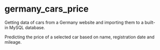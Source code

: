 # germany_cars_price

Getting data of cars from a Germany website and importing them to a built-in MySQL database.

Predicting the price of a selected car based on name, registration date and mileage.
